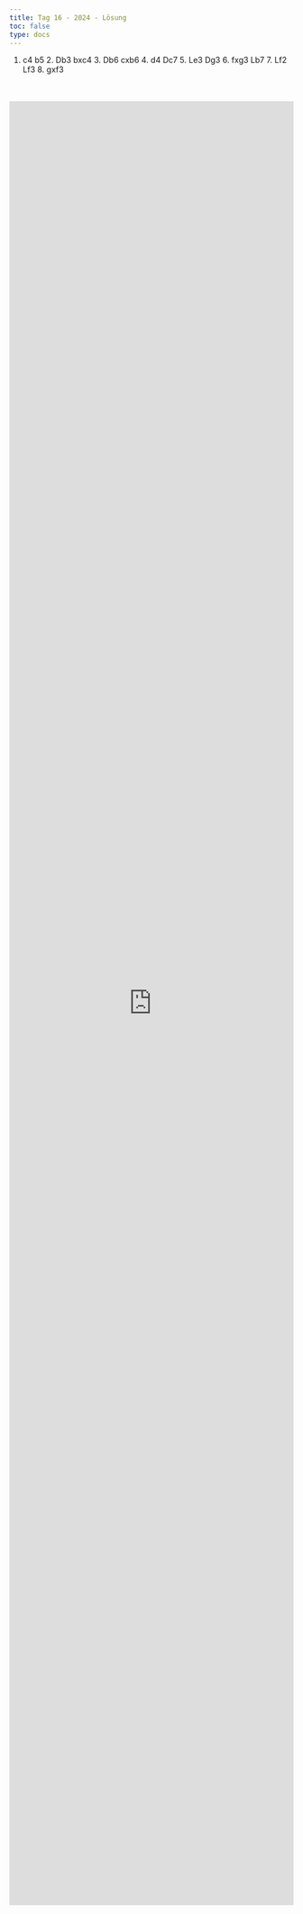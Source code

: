 ```yaml
---
title: Tag 16 - 2024 - Lösung  
toc: false
type: docs
---
```


1. c4 b5 2. Db3 bxc4 3. Db6 cxb6 4. d4 Dc7 5. Le3 Dg3 6. fxg3 Lb7 7. Lf2 Lf3 8. gxf3


<br>
<br>
<iframe 
    style="width: 100%; height: 80vh;" 
    src="https://lichess.org/study/embed/PrONOirR/Q36PLDfc" 
    frameborder="0">
</iframe> 
